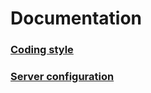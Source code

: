 # Documentation
### [Coding style](codingstyle.md)
### [Server configuration](serverconfiguration.md)